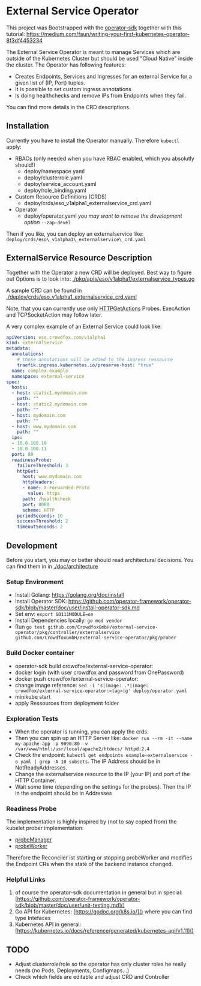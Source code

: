 External Service Operator
============================

This project was Bootstrapped with the [operator-sdk](https://github.com/operator-framework/operator-sdk) together with this tutorial: https://medium.com/faun/writing-your-first-kubernetes-operator-8f3df4453234

The External Service Operator is meant to manage Services which are outside of the Kubernetes Cluster but should be used "Cloud Native" inside the cluster.
The Operator has following features:
* Creates Endpoints, Services and Ingresses for an external Service for a given list of (IP, Port) tuples.
* It is possible to set custom ingress annotations
* Is doing healthchecks and remove IPs from Endpoints when they fail.

You can find more details in the CRD descriptions.

Installation
--------------

Currently you have to install the Operator manually. Therefore `kubectl` apply:
* RBACs (only needed when you have RBAC enabled, which you absolutly should!)
  * deploy/namespace.yaml
  * deploy/clusterrole.yaml
  * deploy/service\_account.yaml
  * deploy/role\_binding.yaml
* Custom Resource Definitions (CRDS)
  * deploy/crds/eso\_v1alpha1\_externalservice\_crd.yaml
* Operator
  * deploy/operator.yaml *you may want to remove the development option* `--zap-devel`

Then if you like, you can deploy an externalservice like: `deploy/crds/eso\_v1alpha1\_externalservice\_crd.yaml`

ExternalService Resource Description
------------------------------------

Together with the Operator a new CRD will be deployed. Best way to figure out Options is to look into:
[./pkg/apis/eso/v1alpha1/externalservice\_types.go]()

A sample CRD can be found in [./deploy/crds/eso\_v1alpha1\_externalservice\_crd.yaml]()

Note, that you can currently use only [HTTPGetActions](https://kubernetes.io/docs/reference/generated/kubernetes-api/v1.10/#httpgetaction-v1-core) Probes. ExecAction and TCPSocketAction may follow later.

A very complex example of an External Service could look like:

```YAML
apiVersion: eso.crowdfox.com/v1alpha1
kind: ExternalService
metadata:
  annotations:
    # those annotations will be added to the ingress ressource
    traefik.ingress.kubernetes.io/preserve-host: "true"
  name: complex-example
  namespace: external-service
spec:
  hosts:
  - host: static1.mydomain.com
    path: ""
  - host: static2.mydomain.com
    path: ""
  - host: mydomain.com
    path: ""
  - host: www.mydomain.com
    path: ""
  ips:
  - 10.0.100.10
  - 10.0.100.11
  port: 80
  readinessProbe:
    failureThreshold: 3
    httpGet:
      host: www.mydomain.com
      httpHeaders:
      - name: X-Forwarded-Proto
        value: https
      path: /healthcheck
      port: 8080
      scheme: HTTP
    periodSeconds: 10
    successThreshold: 2
    timeoutSeconds: 2
```

Development
-----------

Before you start, you may or better should read architectural decisions. You can find them in in [./doc/architecture]()

### Setup Environment

* Install Golang: https://golang.org/doc/install
* Install Operator SDK: https://github.com/operator-framework/operator-sdk/blob/master/doc/user/install-operator-sdk.md
* Set env: `export GO111MODULE=on`
* Install Dependencies locally: `go mod vendor`
* Run `go test github.com/CrowdfoxGmbH/external-service-operator/pkg/controller/externalservice github.com/CrowdfoxGmbH/external-service-operator/pkg/prober`

### Build Docker container

* operator-sdk build crowdfox/external-service-operator:<tag>
* docker login (with user crowdfox and password from OnePassword)
* docker push crowdfox/external-service-operator:<tag>
* change image reference: `sed -i 's|image: .*|image: crowdfox/external-service-operator:<tag>|g' deploy/operator.yaml`
* minikube start
* apply Ressources from deployment folder

### Exploration Tests

* When the operator is running, you can apply the crds.
* Then you can spin up an HTTP Server like: `docker run --rm -it --name my-apache-app -p 9090:80 -v /var/www/html:/usr/local/apache2/htdocs/ httpd:2.4`
* Check the endpoint: `kubectl get endpoints example-externalservice -o yaml | grep -A 10 subsets`. The IP Address should be in NotReadyAddresses.
* Change the externalservice resource to the IP (your IP) and port of the HTTP Container.
* Wait some time (depending on the settings for the probes). Then the IP in the endpoint should be in Addresses

### Readiness Probe

The implementation is highly inspired by (not to say copied from) the kubelet prober implementation:
* [probeManager](https://github.com/kubernetes/kubernetes/blob/8f41397210e03a328b684a042b96dfcdca066fd5/pkg/kubelet/prober/.)
* [probeWorker](https://github.com/kubernetes/kubernetes/blob/8f41397210e03a328b684a042b96dfcdca066fd5/pkg/kubelet/prober/worker.go)

Therefore the Reconciler ist starting or stopping probeWorker and modifies the Endpoint CRs when the state of the backend instance changed.

### Helpful Links

1. of course the operator-sdk documentation in general but in special: [https://github.com/operator-framework/operator-sdk/blob/master/doc/user/unit-testing.md]()
1. Go API for Kubernetes: [https://godoc.org/k8s.io/]() where you can find type Intefaces
1. Kubernetes API in general: [https://kubernetes.io/docs/reference/generated/kubernetes-api/v1.11]()

TODO
-----------

* Adjust clusterrole/role so the operator has only cluster roles he really needs (no Pods, Deployments, Configmaps...)
* Check which fields are editable and adjust CRD and Controller
